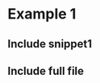 # Example 1

## Include snippet1

<!--- insertSnippet: snippet1 -->
<!--- /insertSnippet: snippet1 -->

## Include full file

<!--- insertFile: file1.go -->
<!--- /insertFile: file1.go -->